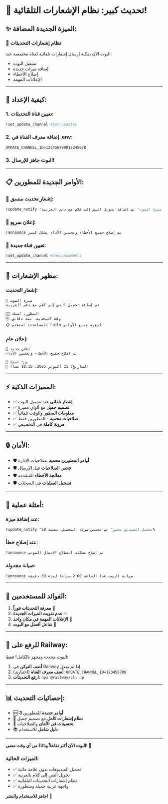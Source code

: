# 🎉 تحديث كبير: نظام الإشعارات التلقائية!

## ✨ **الميزة الجديدة المضافة:**

### 📢 **نظام إشعارات التحديثات**
البوت الآن يمكنه إرسال إشعارات تلقائية لقناة مخصصة عند:
- تشغيل البوت
- إضافة ميزات جديدة  
- إصلاح الأخطاء
- الإعلانات المهمة

---

## 🚀 **كيفية الإعداد:**

### 1. **تعيين قناة التحديثات:**
```bash
!set_update_channel #bot-updates
```

### 2. **إضافة معرف القناة في .env:**
```env
UPDATE_CHANNEL_ID=123456789012345678
```

### 3. **البوت جاهز للإرسال!**

---

## 📋 **الأوامر الجديدة للمطورين:**

### 🔄 **إشعار تحديث منسق:**
```bash
!update_notify "ميزة الصوت" تم إضافة تحويل النص إلى كلام مع دعم العربية
```

### 📢 **إعلان سريع:**
```bash
!announce تم إصلاح جميع الأخطاء وتحسين الأداء بشكل كبير
```

### 📍 **تعيين قناة جديدة:**
```bash
!set_update_channel #announcements
```

---

## 🎨 **مظهر الإشعارات:**

### إشعار التحديث:
```
🔄 ميزة الصوت
تم إضافة تحويل النص إلى كلام مع دعم العربية

👨‍💻 المطور: اسمك
🕐 وقت التحديث: منذ دقائق  
📋 للمساعدة: استخدم !info لرؤية جميع الأوامر
```

### إعلان عام:
```
🔄 إعلان جديد
تم إصلاح جميع الأخطاء وتحسين الأداء

📝 من: اسمك
📅 التاريخ: 21 أكتوبر 2025، 10:15 مساءً
```

---

## ⚡ **المميزات الذكية:**

- ✅ **إشعار تلقائي** عند تشغيل البوت
- ✅ **تصميم جميل** مع ألوان مميزة
- ✅ **معلومات المطور** والوقت تلقائياً
- ✅ **صلاحيات محمية** - للمطورين فقط
- ✅ **مرونة كاملة** في التخصيص

---

## 🔒 **الأمان:**

- 🛡️ **أوامر المطورين محمية** بصلاحيات الإدارة
- 🛡️ **فحص الصلاحيات** قبل الإرسال
- 🛡️ **معالجة الأخطاء** المتقدمة
- 🛡️ **تسجيل العمليات** في السجلات

---

## 📱 **أمثلة عملية:**

### عند إضافة ميزة:
```bash
!update_notify "تحميل الفيديو محسن" تم تحسين سرعة التحميل بنسبة 50%
```

### عند إصلاح خطأ:
```bash
!announce تم إصلاح مشكلة انقطاع الاتصال الصوتي
```

### صيانة مجدولة:
```bash
!announce صيانة البوت غداً الساعة 2:00 صباحاً لمدة 30 دقيقة
```

---

## 🎯 **الفوائد للمستخدمين:**

1. **معرفة التحديثات فوراً** 📲
2. **عدم تفويت الميزات الجديدة** ✨  
3. **الإعلانات المهمة في مكان واحد** 📍
4. **تفاعل أفضل مع البوت** 🤝

---

## 🚀 **للرفع على Railway:**

البوت محدث ومجهز بالكامل! فقط:

1. **أضف التوكن** في Railway إذا لم تفعل
2. **أضف معرف القناة** (اختياري): `UPDATE_CHANNEL_ID=123456789`
3. **ارفع التحديثات:** `npx @railway/cli up`

---

## 📊 **إحصائيات التحديث:**

- 🆕 **3 أوامر جديدة** للمطورين
- 🎨 **نظام إشعارات كامل** مع تصميم جميل
- 🔧 **تحسينات في الأمان** والصلاحيات
- 📚 **دليل شامل** للاستخدام

---

**البوت الآن أكثر تفاعلاً وذكاءً من أي وقت مضى! 🎊**

### الميزات الحالية:
- ✅ تحميل الفيديوهات بدون علامة مائية
- ✅ تحويل النص إلى كلام بالعربية  
- ✅ نظام إشعارات التحديثات التلقائية
- ✅ واجهة عربية جميلة ومتطورة

**جاهز للاستخدام والنشر! 🚀**
